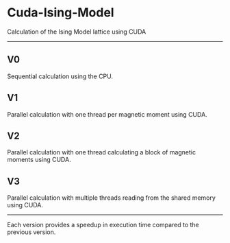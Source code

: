 # Cuda-Ising-Model
Calculation of the Ising Model lattice using CUDA


----
## V0
Sequential calculation using the CPU.

## V1
Parallel calculation with one thread per magnetic moment using CUDA.

## V2
Parallel calculation with one thread calculating a block of magnetic moments using CUDA.

## V3
Parallel calculation with multiple threads reading from the shared memory using CUDA.


----
Each version provides a speedup in execution time compared to the previous version.
